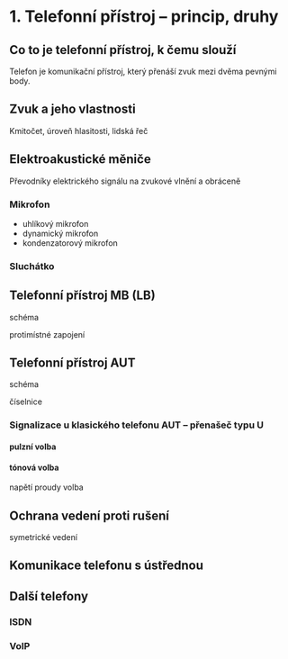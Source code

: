 # 1. Telefonní přístroj – princip, druhy

## Co to je telefonní přístroj, k čemu slouží 
Telefon je komunikační přístroj, který přenáší zvuk mezi dvěma pevnými body.


## Zvuk a jeho vlastnosti 
Kmitočet, úroveň hlasitosti, lidská řeč

## Elektroakustické měniče
Převodníky elektrického signálu na zvukové vlnění a obráceně
### Mikrofon
- uhlíkový mikrofon
- dynamický mikrofon
- kondenzatorový mikrofon

### Sluchátko

## Telefonní přístroj MB (LB)
schéma

protimístné zapojení

## Telefonní přístroj AUT 
schéma

číselnice


### Signalizace u klasického telefonu AUT – přenašeč typu U 

#### pulzní volba

#### tónová volba

napětí
proudy
volba


## Ochrana vedení proti rušení 
symetrické vedení

## Komunikace telefonu s ústřednou 


## Další telefony
### ISDN 

### VoIP 
